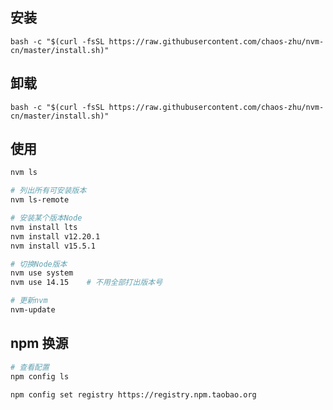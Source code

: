 ## 安装

` bash -c "$(curl -fsSL https://raw.githubusercontent.com/chaos-zhu/nvm-cn/master/install.sh)" `

## 卸载

` bash -c "$(curl -fsSL https://raw.githubusercontent.com/chaos-zhu/nvm-cn/master/install.sh)" `


## 使用

```bash
nvm ls

# 列出所有可安装版本
nvm ls-remote

# 安装某个版本Node
nvm install lts
nvm install v12.20.1
nvm install v15.5.1

# 切换Node版本
nvm use system
nvm use 14.15    # 不用全部打出版本号

# 更新nvm
nvm-update
```

## npm 换源
```bash
# 查看配置
npm config ls

npm config set registry https://registry.npm.taobao.org 
```
